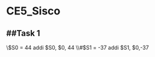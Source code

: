 CE5_Sisco
=========
##Task 1
------------
\\$S0 = 44
addi $S0, $0, 44
\\#$S1 = -37
addi $S1, $0,-37
